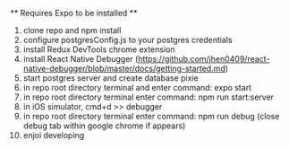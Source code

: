 ** Requires Expo to be installed **

1. clone repo and npm install
2. configure postgresConfig.js to your postgres credentials
3. install Redux DevTools chrome extension
4. install React Native Debugger (https://github.com/jhen0409/react-native-debugger/blob/master/docs/getting-started.md)
5. start postgres server and create database pixie
6. in repo root directory terminal and enter command: expo start
7. in repo root directory terminal enter command: npm run start:server
8. in iOS simulator, cmd+d >> debugger
9. in repo root directory terminal enter command: npm run debug (close debug tab within google chrome if appears)
10. enjoi developing